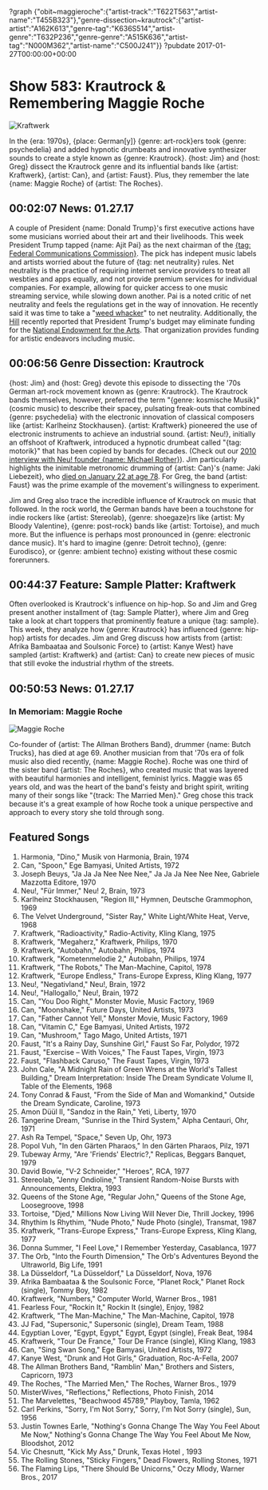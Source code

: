 ?graph {"obit~maggieroche":{"artist-track":"T622T563","artist-name":"T455B323"},"genre-dissection~krautrock":{"artist-artist":"A162K613","genre-tag":"K636S514","artist-genre":"T632P236","genre-genre":"A515K636","artist-tag":"N000M362","artist-name":"C500J241"}}
?pubdate 2017-01-27T00:00:00+00:00

# Show 583: Krautrock & Remembering Maggie Roche

![Kraftwerk](https://sound-images.s3.amazonaws.com/images/2017/krautrock_web.gif)

In the {era: 1970s}, {place: German[y]} {genre: art-rock}ers took {genre: psychedelia} and added hypnotic drumbeats and innovative synthesizer sounds to create a style known as {genre: Krautrock}. {host: Jim} and {host: Greg} dissect the Krautrock genre and its influential bands like {artist: Kraftwerk}, {artist: Can}, and {artist: Faust}. Plus, they remember the late {name: Maggie Roche} of {artist: The Roches}.

## 00:02:07 News: 01.27.17
A couple of President {name: Donald Trump}'s first executive actions have some musicians worried about their art and their livelihoods. This week President Trump tapped {name: Ajit Pai} as the next chairman of the [{tag: Federal Communications Commission}](https://www.fcc.gov/document/statement-ajit-pai-being-designated-chairman-president-trump). The pick has indepent music labels and artists worried about the future of {tag: net neutrality} rules.  Net neutrality is the practice of requiring internet service providers to treat all wesbties and apps equally, and not provide premium services for individual companies. For example, allowing for quicker access to one music streaming service, while slowing down another. Pai is a noted critic of net neutrality and feels the regulations get in the way of innovation. He recently said it was time to take a "[weed whacker](http://www.chicagotribune.com/entertainment/music/kot/ct-net-neutrality-fcc-ajit-pai-ent-0126-20170124-column.html)" to net neutrality. Additionally, the [Hill](http://thehill.com/policy/finance/314991-trump-team-prepares-dramatic-cuts) recently reported that President Trump's budget may eliminate funding for the [National Endowment for the Arts](http://www.nea.org/). That organization provides funding for artistic endeavors including music. 



## 00:06:56 Genre Dissection: Krautrock

{host: Jim} and {host: Greg} devote this episode to dissecting the '70s German art-rock movement known as {genre: Krautrock}. The Krautrock bands themselves, however, preferred the term "{genre: kosmische Musik}" (cosmic music) to describe their spacey, pulsating freak-outs that combined {genre: psychedelia} with the electronic innovation of classical composers like {artist: Karlheinz Stockhausen}. {artist: Kraftwerk} pioneered the use of electronic instruments to achieve an industrial sound. {artist: Neu!}, initially an offshoot of Kraftwerk, introduced a hypnotic drumbeat called "{tag: motorik}" that has been copied by bands for decades. (Check out our [2010 interview with Neu! founder {name: Michael Rother}](http://soundopinions.org/show/253/)). Jim particularly highlights the inimitable metronomic drumming of {artist: Can}'s {name: Jaki Liebezeit}, who [died on January 22 at age 78](https://www.wbez.org/shows/jim-derogatis/mourning-the-passing-of-the-great-percussive-engine-of-krautrock/1413bcba-4ac8-4e2b-bfef-7e4909366f05). For Greg, the band {artist: Faust} was the prime example of the movement's willingness to experiment.

Jim and Greg also trace the incredible influence of Krautrock on music that followed. In the rock world, the German bands have been a touchstone for indie rockers like {artist: Stereolab}, {genre: shoegaze}rs like {artist: My Bloody Valentine}, {genre: post-rock} bands like {artist: Tortoise}, and much more. But the influence is perhaps most pronounced in {genre: electronic dance music}. It's hard to imagine {genre: Detroit techno}, {genre: Eurodisco}, or {genre: ambient techno} existing without these cosmic forerunners.

## 00:44:37 Feature: Sample Platter: Kraftwerk
Often overlooked is Krautrock's influence on hip-hop. So and Jim and Greg present another installment of {tag: Sample Platter}, where Jim and Greg take a look at chart toppers that prominently feature a unique {tag: sample}. This week, they analyze how {genre: Krautrock} has influenced {genre: hip-hop} artists for decades. Jim and Greg discuss how artists from {artist: Afrika Bambaataa and Soulsonic Force} to {artist: Kanye West} have sampled {artist: Kraftwerk} and {artist: Can} to create new pieces of music that still evoke the industrial rhythm of the streets.

## 00:50:53 News: 01.27.17

### In Memoriam: Maggie Roche
![Maggie Roche](https://sound-images.s3.amazonaws.com/images/2017/maggie.jpg)

Co-founder of {artist: The Allman Brothers Band}, drummer {name: Butch Trucks}, has died at age 69. Another musician from that '70s era of folk music also died recently, {name: Maggie Roche}. Roche was one third of the sister band {artist: The Roches}, who created music that was layered with beautiful harmonies and intelligent, feminist lyrics. Maggie was 65 years old, and was the heart of the band's feisty and bright spirit, writing many of their songs like "{track: The Married Men}." Greg chose this track because it's a great example of how Roche took a unique perspective and approach to every story she told through song.

## Featured Songs

1. Harmonia, "Dino," Musik von Harmonia, Brain, 1974
1. Can, "Spoon," Ege Bamyasi, United Artists, 1972
1. Joseph Beuys, "Ja Ja Ja Nee Nee Nee," Ja Ja Ja Nee Nee Nee, Gabriele Mazzotta Editore, 1970
1. Neu!, "Für Immer," Neu! 2, Brain, 1973
1. Karlheinz Stockhausen, "Region III," Hymnen, Deutsche Grammophon, 1969
1. The Velvet Underground, "Sister Ray," White Light/White Heat, Verve, 1968
1. Kraftwerk, "Radioactivity," Radio-Activity, Kling Klang, 1975
1. Kraftwerk, "Megaherz," Kraftwerk, Philips, 1970
1. Kraftwerk, "Autobahn," Autobahn, Philips, 1974
1. Kraftwerk, "Kometenmelodie 2," Autobahn, Philips, 1974
1. Kraftwerk, "The Robots," The Man-Machine, Capitol, 1978
1. Kraftwerk, "Europe Endless," Trans-Europe Express, Kling Klang, 1977
1. Neu!, "Negativland," Neu!, Brain, 1972
1. Neu!, "Hallogallo," Neu!, Brain, 1972
1. Can, "You Doo Right," Monster Movie, Music Factory, 1969
1. Can, "Moonshake," Future Days, United Artists, 1973
1. Can, "Father Cannot Yell," Monster Movie, Music Factory, 1969
1. Can, "Vitamin C," Ege Bamyasi, United Artists, 1972
1. Can, "Mushroom," Tago Mago, United Artists, 1971
1. Faust, "It's a Rainy Day, Sunshine Girl," Faust So Far, Polydor, 1972
1. Faust, "Exercise – With Voices," The Faust Tapes, Virgin, 1973
1. Faust, "Flashback Caruso," The Faust Tapes, Virgin, 1973
1. John Cale, "A Midnight Rain of Green Wrens at the World's Tallest Building," Dream Interpretation: Inside The Dream Syndicate Volume II, Table of the Elements, 1968
1. Tony Conrad & Faust, "From the Side of Man and Womankind," Outside the Dream Syndicate, Caroline, 1973
1. Amon Düül II, "Sandoz in the Rain," Yeti, Liberty, 1970
1. Tangerine Dream, "Sunrise in the Third System," Alpha Centauri, Ohr, 1971
1. Ash Ra Tempel, "Space," Seven Up, Ohr, 1973
1. Popol Vuh, "In den Gärten Pharaos," In den Gärten Pharaos, Pilz, 1971
1. Tubeway Army, "Are 'Friends' Electric?," Replicas, Beggars Banquet, 1979
1. David Bowie, "V-2 Schneider," "Heroes", RCA, 1977
1. Stereolab, "Jenny Ondioline," Transient Random-Noise Bursts with Announcements, Elektra, 1993
1. Queens of the Stone Age, "Regular John," Queens of the Stone Age, Loosegroove, 1998
1. Tortoise, "Djed," Millions Now Living Will Never Die, Thrill Jockey, 1996
1. Rhythim Is Rhythim, "Nude Photo," Nude Photo (single), Transmat, 1987
1. Kraftwerk, "Trans-Europe Express," Trans-Europe Express, Kling Klang, 1977
1. Donna Summer, "I Feel Love," I Remember Yesterday, Casablanca, 1977
1. The Orb, "Into the Fourth Dimension," The Orb's Adventures Beyond the Ultraworld, Big Life, 1991
1. La Düsseldorf, "La Düsseldorf," La Düsseldorf, Nova, 1976
1. Afrika Bambaataa & the Soulsonic Force, "Planet Rock," Planet Rock (single), Tommy Boy, 1982
1. Kraftwerk, "Numbers," Computer World, Warner Bros., 1981
1. Fearless Four, "Rockin It," Rockin It (single), Enjoy, 1982
1. Kraftwerk, "The Man-Machine," The Man-Machine, Capitol, 1978
1. JJ Fad, "Supersonic," Supersonic (single), Dream Team, 1988
1. Egyptian Lover, "Egypt, Egypt," Egypt, Egypt (single), Freak Beat, 1984
1. Kraftwerk, "Tour De France," Tour De France (single), Kling Klang, 1983
1. Can, "Sing Swan Song," Ege Bamyasi, United Artists, 1972
1. Kanye West, "Drunk and Hot Girls," Graduation, Roc-A-Fella, 2007
1. The Allman Brothers Band, "Ramblin' Man," Brothers and Sisters, Capricorn, 1973
1. The Roches, "The Married Men," The Roches, Warner Bros., 1979
1. MisterWives, "Reflections," Reflections, Photo Finish, 2014
1. The Marvelettes, "Beachwood 45789," Playboy, Tamla, 1962
1. Carl Perkins, "Sorry, I'm Not Sorry," Sorry, I'm Not Sorry (single), Sun, 1956
1. Justin Townes Earle, "Nothing's Gonna Change The Way You Feel About Me Now," Nothing's Gonna Change The Way You Feel About Me Now, Bloodshot, 2012
1. Vic Chesnutt, "Kick My Ass," Drunk, Texas Hotel , 1993
1. The Rolling Stones, "Sticky Fingers," Dead Flowers, Rolling Stones, 1971
1. The Flaming Lips, "There Should Be Unicorns," Oczy Mlody, Warner Bros., 2017